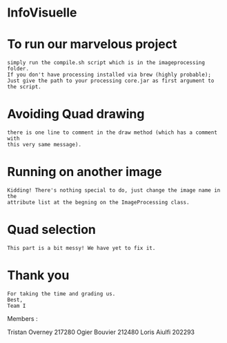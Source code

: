 # InfoVisuelle

# To run our marvelous project
    simply run the compile.sh script which is in the imageprocessing folder.
    If you don't have processing installed via brew (highly probable);
    Just give the path to your processing core.jar as first argument to the script.

# Avoiding Quad drawing
    there is one line to comment in the draw method (which has a comment with 
    this very same message).

# Running on another image
    Kidding! There's nothing special to do, just change the image name in the
    attribute list at the begning on the ImageProcessing class. 

# Quad selection
    This part is a bit messy! We have yet to fix it.

# Thank you
    For taking the time and grading us.
    Best,
    Team I

Members : 

Tristan Overney 217280
Ogier Bouvier	212480
Loris Aiulfi 	202293

